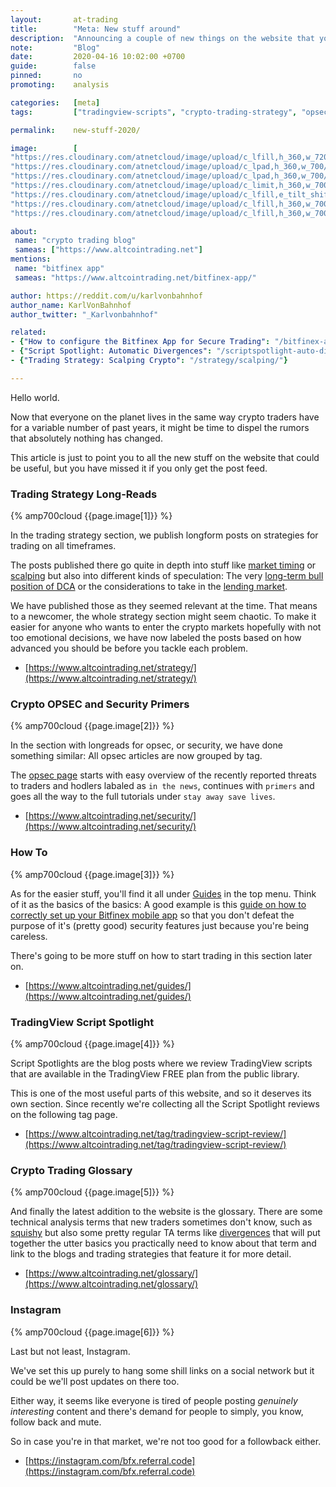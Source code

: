 ```yaml
---
layout:       at-trading
title:        "Meta: New stuff around"
description:  "Announcing a couple of new things on the website that you might find useful."
note:         "Blog"
date:         2020-04-16 10:02:00 +0700
guide:        false
pinned:       no
promoting:    analysis

categories:   [meta]
tags:         ["tradingview-scripts", "crypto-trading-strategy", "opsec"]

permalink:    new-stuff-2020/

image:        [
"https://res.cloudinary.com/atnetcloud/image/upload/c_lfill,h_360,w_720/v1587016540/atnet/_banner/editorial/crypto-blog-meta1.jpg",
"https://res.cloudinary.com/atnetcloud/image/upload/c_lpad,h_360,w_700/v1587012569/atnet/strategy/meta-trading-strategy.jpg",
"https://res.cloudinary.com/atnetcloud/image/upload/c_lpad,h_360,w_700/v1587012670/atnet/strategy/meta-crypto-opsec-security.jpg",
"https://res.cloudinary.com/atnetcloud/image/upload/c_limit,h_360,w_700/v1587013102/atnet/strategy/meta-howto.jpg",
"https://res.cloudinary.com/atnetcloud/image/upload/c_lfill,e_tilt_shift:20,h_360,w_700/v1587013238/atnet/strategy/meta-script-spotlight.jpg",
"https://res.cloudinary.com/atnetcloud/image/upload/c_lfill,h_360,w_700/v1587015710/atnet/strategy/meta-glossary.jpg",
"https://res.cloudinary.com/atnetcloud/image/upload/c_lfill,h_360,w_700/v1587015711/atnet/strategy/meta-instagram.jpg"]

about:
 name: "crypto trading blog"
 sameas: ["https://www.altcointrading.net"]
mentions:
 name: "bitfinex app"
 sameas: "https://www.altcointrading.net/bitfinex-app/"

author: https://reddit.com/u/karlvonbahnhof
author_name: KarlVonBahnhof
author_twitter: "_Karlvonbahnhof"

related:
- {"How to configure the Bitfinex App for Secure Trading": "/bitfinex-app/"}
- {"Script Spotlight: Automatic Divergences": "/scriptspotlight-auto-divergences/"}
- {"Trading Strategy: Scalping Crypto": "/strategy/scalping/"}

---
```


Hello world.

Now that everyone on the planet lives in the same way crypto traders have for a variable number of past years, it might be time to dispel the rumors that absolutely nothing has changed.

This article is just to point you to all the new stuff on the website that could be useful, but you have missed it if you only get the post feed.

### Trading Strategy Long-Reads

{% amp700cloud {{page.image[1]}} %}

In the trading strategy section, we publish longform posts on strategies for trading on all timeframes.

The posts published there go quite in depth into stuff like [market timing](/strategy/timing/) or [scalping](/strategy/scalping/) but also into different kinds of speculation: The very [long-term bull position of DCA](/strategy/dca/) or the considerations to take in the [lending market](/strategy/cryptocurrency-lending/).

We have published those as they seemed relevant at the time. That means to a newcomer, the whole strategy section might seem chaotic. To make it easier for anyone who wants to enter the crypto markets hopefully with not too emotional decisions, we have now labeled the posts based on how advanced you should be before you tackle each problem.

* [https://www.altcointrading.net/strategy/](https://www.altcointrading.net/strategy/)

### Crypto OPSEC and Security Primers

{% amp700cloud {{page.image[2]}} %}

In the section with longreads for opsec, or security, we have done something similar: All opsec articles are now grouped by tag.

The [opsec page](https://www.altcointrading.net/security/) starts with easy overview of the recently reported threats to traders and hodlers labaled as `in the news`, continues with `primers` and goes all the way to the full tutorials under `stay away save lives`.

* [https://www.altcointrading.net/security/](https://www.altcointrading.net/security/)

### How To

{% amp700cloud {{page.image[3]}} %}

As for the easier stuff, you'll find it all under [Guides](https://www.altcointrading.net/guides/) in the top menu. Think of it as the basics of the basics: A good example is this [guide on how to correctly set up your Bitfinex mobile app](/bitfinex-app/) so that you don't defeat the purpose of it's (pretty good) security features just because you're being careless.

There's going to be more stuff on how to start trading in this section later on.

* [https://www.altcointrading.net/guides/](https://www.altcointrading.net/guides/)

### TradingView Script Spotlight

{% amp700cloud {{page.image[4]}} %}

Script Spotlights are the blog posts where we review TradingView scripts that are available in the TradingView FREE plan from the public library.

This is one of the most useful parts of this website, and so it deserves its own section. Since recently we're collecting all the Script Spotlight reviews on the following tag page.

* [https://www.altcointrading.net/tag/tradingview-script-review/](https://www.altcointrading.net/tag/tradingview-script-review/)


### Crypto Trading Glossary

{% amp700cloud {{page.image[5]}} %}

And finally the latest addition to the website is the glossary. There are some technical analysis terms that new traders sometimes don't know, such as [squishy](/glossary/squishy/) but also some pretty regular TA terms like [divergences](/glossary/divergence/) that will put together the utter basics you practically need to know about that term and link to the blogs and trading strategies that feature it for more detail.

* [https://www.altcointrading.net/glossary/](https://www.altcointrading.net/glossary/)

### Instagram

{% amp700cloud {{page.image[6]}} %}

Last but not least, Instagram.

We've set this up purely to hang some shill links on a social network but it could be we'll post updates on there too.

Either way, it seems like everyone is tired of people posting *genuinely interesting* content and there's demand for people to simply, you know, follow back and mute.

So in case you're in that market, we're not too good for a followback either.

* [https://instagram.com/bfx.referral.code](https://instagram.com/bfx.referral.code)
